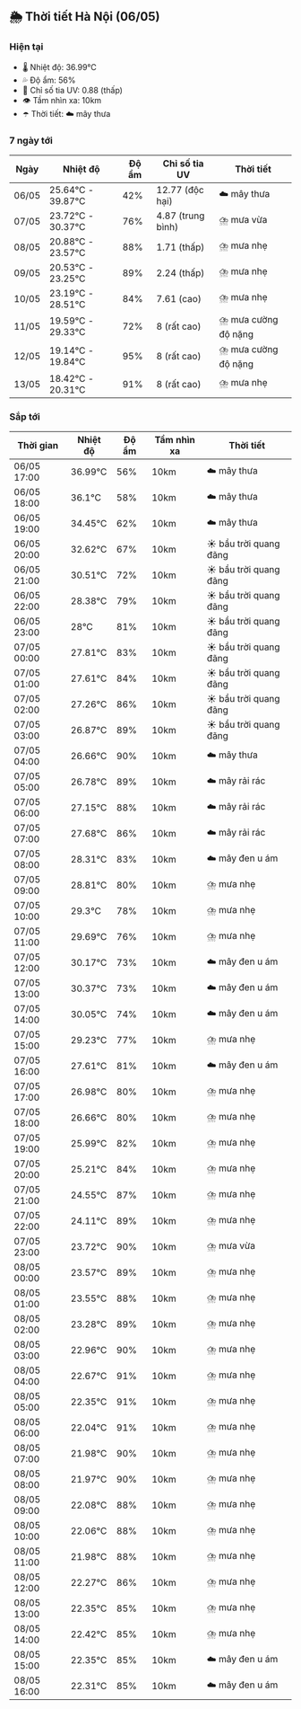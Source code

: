## 🌦️ Thời tiết Hà Nội (06/05)

### Hiện tại

- 🌡️ Nhiệt độ: 36.99℃
- 💦 Độ ẩm: 56%
- 🌟 Chỉ số tia UV: 0.88 (thấp)
- 👁️ Tầm nhìn xa: 10km
- ☂️ Thời tiết: ☁️ mây thưa

### 7 ngày tới

| Ngày | Nhiệt độ | Độ ẩm | Chỉ số tia UV | Thời tiết |
| --- | --- | --- | --- | --- |
| 06/05 | 25.64℃ - 39.87℃ | 42% | 12.77 (độc hại) | ☁️ mây thưa |
| 07/05 | 23.72℃ - 30.37℃ | 76% | 4.87 (trung bình) | ⛈️ mưa vừa |
| 08/05 | 20.88℃ - 23.57℃ | 88% | 1.71 (thấp) | ⛈️ mưa nhẹ |
| 09/05 | 20.53℃ - 23.25℃ | 89% | 2.24 (thấp) | ⛈️ mưa nhẹ |
| 10/05 | 23.19℃ - 28.51℃ | 84% | 7.61 (cao) | ⛈️ mưa nhẹ |
| 11/05 | 19.59℃ - 29.33℃ | 72% | 8 (rất cao) | ⛈️ mưa cường độ nặng |
| 12/05 | 19.14℃ - 19.84℃ | 95% | 8 (rất cao) | ⛈️ mưa cường độ nặng |
| 13/05 | 18.42℃ - 20.31℃ | 91% | 8 (rất cao) | ⛈️ mưa nhẹ |

### Sắp tới

| Thời gian | Nhiệt độ | Độ ẩm | Tầm nhìn xa | Thời tiết |
| --- | --- | --- | --- | --- |
| 06/05 17:00 | 36.99℃ | 56% | 10km | ☁️ mây thưa |
| 06/05 18:00 | 36.1℃ | 58% | 10km | ☁️ mây thưa |
| 06/05 19:00 | 34.45℃ | 62% | 10km | ☁️ mây thưa |
| 06/05 20:00 | 32.62℃ | 67% | 10km | ☀️ bầu trời quang đãng |
| 06/05 21:00 | 30.51℃ | 72% | 10km | ☀️ bầu trời quang đãng |
| 06/05 22:00 | 28.38℃ | 79% | 10km | ☀️ bầu trời quang đãng |
| 06/05 23:00 | 28℃ | 81% | 10km | ☀️ bầu trời quang đãng |
| 07/05 00:00 | 27.81℃ | 83% | 10km | ☀️ bầu trời quang đãng |
| 07/05 01:00 | 27.61℃ | 84% | 10km | ☀️ bầu trời quang đãng |
| 07/05 02:00 | 27.26℃ | 86% | 10km | ☀️ bầu trời quang đãng |
| 07/05 03:00 | 26.87℃ | 89% | 10km | ☀️ bầu trời quang đãng |
| 07/05 04:00 | 26.66℃ | 90% | 10km | ☁️ mây thưa |
| 07/05 05:00 | 26.78℃ | 89% | 10km | ☁️ mây rải rác |
| 07/05 06:00 | 27.15℃ | 88% | 10km | ☁️ mây rải rác |
| 07/05 07:00 | 27.68℃ | 86% | 10km | ☁️ mây rải rác |
| 07/05 08:00 | 28.31℃ | 83% | 10km | ☁️ mây đen u ám |
| 07/05 09:00 | 28.81℃ | 80% | 10km | ⛈️ mưa nhẹ |
| 07/05 10:00 | 29.3℃ | 78% | 10km | ⛈️ mưa nhẹ |
| 07/05 11:00 | 29.69℃ | 76% | 10km | ⛈️ mưa nhẹ |
| 07/05 12:00 | 30.17℃ | 73% | 10km | ☁️ mây đen u ám |
| 07/05 13:00 | 30.37℃ | 73% | 10km | ☁️ mây đen u ám |
| 07/05 14:00 | 30.05℃ | 74% | 10km | ☁️ mây đen u ám |
| 07/05 15:00 | 29.23℃ | 77% | 10km | ⛈️ mưa nhẹ |
| 07/05 16:00 | 27.61℃ | 81% | 10km | ☁️ mây đen u ám |
| 07/05 17:00 | 26.98℃ | 80% | 10km | ⛈️ mưa nhẹ |
| 07/05 18:00 | 26.66℃ | 80% | 10km | ⛈️ mưa nhẹ |
| 07/05 19:00 | 25.99℃ | 82% | 10km | ⛈️ mưa nhẹ |
| 07/05 20:00 | 25.21℃ | 84% | 10km | ⛈️ mưa nhẹ |
| 07/05 21:00 | 24.55℃ | 87% | 10km | ⛈️ mưa nhẹ |
| 07/05 22:00 | 24.11℃ | 89% | 10km | ⛈️ mưa nhẹ |
| 07/05 23:00 | 23.72℃ | 90% | 10km | ⛈️ mưa vừa |
| 08/05 00:00 | 23.57℃ | 89% | 10km | ⛈️ mưa nhẹ |
| 08/05 01:00 | 23.55℃ | 88% | 10km | ⛈️ mưa nhẹ |
| 08/05 02:00 | 23.28℃ | 89% | 10km | ⛈️ mưa nhẹ |
| 08/05 03:00 | 22.96℃ | 90% | 10km | ⛈️ mưa nhẹ |
| 08/05 04:00 | 22.67℃ | 91% | 10km | ⛈️ mưa nhẹ |
| 08/05 05:00 | 22.35℃ | 91% | 10km | ⛈️ mưa nhẹ |
| 08/05 06:00 | 22.04℃ | 91% | 10km | ⛈️ mưa nhẹ |
| 08/05 07:00 | 21.98℃ | 90% | 10km | ⛈️ mưa nhẹ |
| 08/05 08:00 | 21.97℃ | 90% | 10km | ⛈️ mưa nhẹ |
| 08/05 09:00 | 22.08℃ | 88% | 10km | ⛈️ mưa nhẹ |
| 08/05 10:00 | 22.06℃ | 88% | 10km | ⛈️ mưa nhẹ |
| 08/05 11:00 | 21.98℃ | 88% | 10km | ⛈️ mưa nhẹ |
| 08/05 12:00 | 22.27℃ | 86% | 10km | ⛈️ mưa nhẹ |
| 08/05 13:00 | 22.35℃ | 85% | 10km | ⛈️ mưa nhẹ |
| 08/05 14:00 | 22.42℃ | 85% | 10km | ⛈️ mưa nhẹ |
| 08/05 15:00 | 22.35℃ | 85% | 10km | ☁️ mây đen u ám |
| 08/05 16:00 | 22.31℃ | 85% | 10km | ☁️ mây đen u ám |

